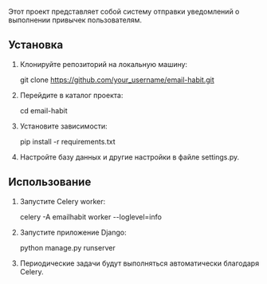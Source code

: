 Этот проект представляет собой систему отправки уведомлений о выполнении привычек пользователям.

## Установка

1. Клонируйте репозиторий на локальную машину:

   
   git clone https://github.com/your_username/email-habit.git
   

2. Перейдите в каталог проекта:

   
   cd email-habit
   

3. Установите зависимости:

   
   pip install -r requirements.txt
   

4. Настройте базу данных и другие настройки в файле settings.py.

## Использование

1. Запустите Celery worker:

   
   celery -A emailhabit worker --loglevel=info
   

2. Запустите приложение Django:

   
   python manage.py runserver
   

3. Периодические задачи будут выполняться автоматически благодаря Celery.
